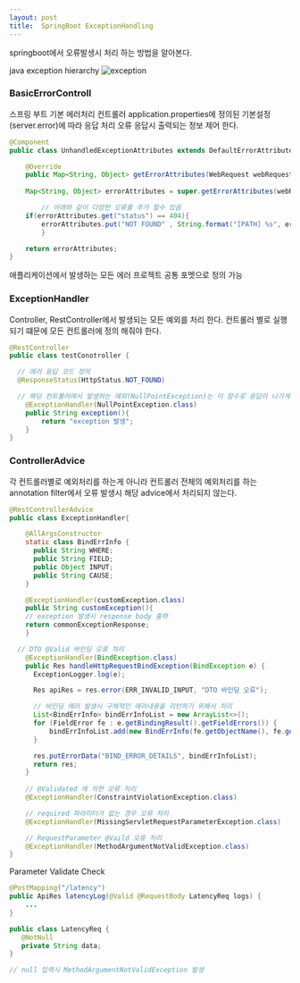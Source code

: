 ```yaml
---
layout: post
title:  SpringBoot ExceptionHandling 
---
```

springboot에서 오류발생시 처리 하는 방법을 알아본다.  

java exception hierarchy
<img class="img-fluid" src="https://www.google.com/imgres?imgurl=https%3A%2F%2Fdata-flair.training%2Fblogs%2Fwp-content%2Fuploads%2Fsites%2F2%2F2018%2F04%2Fhierarchy-of-java-exceptions.webp&imgrefurl=https%3A%2F%2Fdata-flair.training%2Fblogs%2Fjava-exception%2F&tbnid=DLbiv6my_V275M&vet=12ahUKEwiMraa3p7n5AhVTAKYKHRMNCMsQMygMegUIARDXAQ..i&docid=dkn4Sla2KcLwdM&w=1440&h=691&q=exception-hierarchy-in-java&ved=2ahUKEwiMraa3p7n5AhVTAKYKHRMNCMsQMygMegUIARDXAQ" alt="exception">

### BasicErrorControll

<p>스프링 부트 기본 에러처리 컨트롤러
application.properties에 정의된 기본설정(server.error)에 따라 응답 처리
오류 응답시 출력되는 정보 제어 한다.
</p>

```java
@Component
public class UnhandledExceptionAttributes extends DefaultErrorAttributes {

    @Override
    public Map<String, Object> getErrorAttributes(WebRequest webRequest, boolean includeStackTrace) {
	
    Map<String, Object> errorAttributes = super.getErrorAttributes(webRequest, includeStackTrace);

		// 아래와 같이 다양한 오류를 추가 할수 있음 
    if(errorAttributes.get("status") == 404){
	    errorAttributes.put("NOT FOUND" , String.format("[PATH] %s", errorAttributes.get("path")));
		}

    return errorAttributes;
} 
```

<p>애플리케이션에서 발생하는 모든 에러 프로젝트 공통 포멧으로 정의 가능</p>

### ExceptionHandler
<p>
Controller, RestController에서 발생되는 모든 예외를 처리 한다. 컨트롤러 별로 실행되기 떄문에 모든 컨트롤러에 정의 해줘야 한다.
</p>

```java
@RestController
public class testConotroller {

  // 에러 응답 코드 정의 
  @ResponseStatus(HttpStatus.NOT_FOUND)

  // 해당 컨트롤러에서 발생하는 예외(NullPointException)는 이 함수로 응답이 나가게 된다. 
	@ExceptionHandler(NullPointException.class)
	public String exception(){
		return "exception 발생";
	}
}
```

### ControllerAdvice
<p>
각 컨트롤러별로 예외처리를 하는게 아니라 컨트롤러 전체의 예외처리를 하는  annotation
filter에서 오류 발생시 해당 advice에서 처리되지 않는다.
</p>

```java
@RestControllerAdvice
public class ExceptionHandler{

    @AllArgsConstructor
    static class BindErrInfo {
      public String WHERE;
      public String FIELD;
      public Object INPUT;
      public String CAUSE;
    }

    @ExceptionHandler(customException.class)
    public String customException(){
    // exception 발생시 response body 출력 
    return commonExceptionResponse;
    }

  // DTO @Valid 바인딩 오류 처리 
	@ExceptionHandler(BindException.class)
    public Res handleHttpRequestBindException(BindException e) {
      ExceptionLogger.log(e);

      Res apiRes = res.error(ERR_INVALID_INPUT, "DTO 바인딩 오류");

      // 바인딩 에러 발생시 구체적인 에러내용을 리턴하기 위해서 처리 
      List<BindErrInfo> bindErrInfoList = new ArrayList<>();
      for (FieldError fe : e.getBindingResult().getFieldErrors()) {
          bindErrInfoList.add(new BindErrInfo(fe.getObjectName(), fe.getField(), fe.getRejectedValue(), fe.getDefaultMessage()));
      }

      res.putErrorData("BIND_ERROR_DETAILS", bindErrInfoList);
      return res;
    }
  
    // @Validated 에 의한 오류 처리
    @ExceptionHandler(ConstraintViolationException.class)

	// required 파라미터가 없는 경우 오류 처리
    @ExceptionHandler(MissingServletRequestParameterException.class)	

    // RequestParameter @Vaild 오류 처리
    @ExceptionHandler(MethodArgumentNotValidException.class)
} 

```

<p>Parameter Validate Check</p>

```java
@PostMapping("/latency")
public ApiRes latencyLog(@Valid @RequestBody LatencyReq logs) {
	... 
}

public class LatencyReq {
   @NotNull 
   private String data;
} 

// null 입력시 MethodArgumentNotValidException 발생 

```